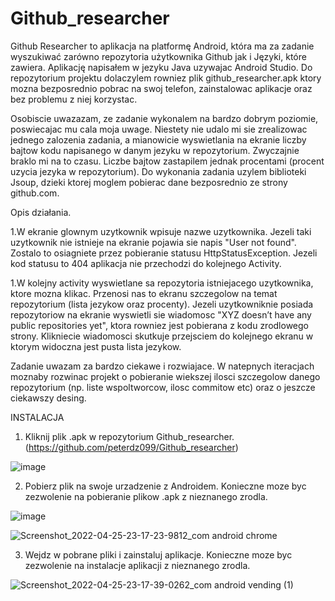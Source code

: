 # Github_researcher

Github Researcher to aplikacja na platformę Android, która ma za zadanie wyszukiwać zarówno repozytoria użytkownika Github jak i Języki, które zawiera.
Aplikację napisałem w jezyku Java uzywajac Android Studio. Do repozytorium projektu dolaczylem rowniez plik github_researcher.apk ktory mozna bezposrednio pobrac na swoj telefon, 
zainstalowac aplikacje oraz bez problemu z niej korzystac. 

Osobiscie uwazazam, ze zadanie wykonalem na bardzo dobrym poziomie, poswiecajac mu cala moja uwage. Niestety nie udalo mi sie zrealizowac jednego zalozenia zadania, 
a mianowicie wyswietlania na ekranie liczby bajtow kodu napisanego w danym jezyku w repozytorium. Zwyczajnie braklo mi na to czasu. Liczbe bajtow zastapilem jednak 
procentami (procent uzycia jezyka w repozytorium). Do wykonania zadania uzylem biblioteki Jsoup, dzieki ktorej moglem pobierac dane bezposrednio ze strony github.com.

Opis działania.

1.W ekranie glownym uzytkownik wpisuje nazwe uzytkownika. Jezeli taki uzytkownik nie istnieje na ekranie pojawia sie napis "User not found". Zostalo to osiagniete przez 
pobieranie statusu HttpStatusException. Jezeli kod statusu to 404 aplikacja nie przechodzi do kolejnego Activity.

1.W kolejny activity wyswietlane sa repozytoria istniejacego uzytkownika, ktore mozna klikac. Przenosi nas to ekranu szczegolow na temat repozytorium (lista jezykow 
oraz procenty). Jezeli uzytkowniknie posiada repozytoriow na ekranie wyswietli sie wiadomosc "XYZ doesn’t have any public repositories yet", ktora rowniez jest 
pobierana z kodu zrodlowego strony. Klikniecie wiadomosci skutkuje przejsciem do kolejnego ekranu w ktorym widoczna jest pusta lista jezykow.


Zadanie uwazam za bardzo ciekawe i rozwiajace. W natepnych iteracjach moznaby rozwinac projekt o pobieranie wiekszej ilosci szczegolow danego repozytorium (np. liste 
wspoltworcow, ilosc commitow etc) oraz o jeszcze ciekawszy desing. 


INSTALACJA
1. Kliknij plik .apk w repozytorium Github_researcher. (https://github.com/peterdz099/Github_researcher)

![image](https://user-images.githubusercontent.com/103062015/165175641-16b91d6c-c452-49ac-b1b1-8544aef34f1d.png)

2. Pobierz plik na swoje urzadzenie z Androidem. Konieczne moze byc zezwolenie na pobieranie plikow .apk z nieznanego zrodla. 

![image](https://user-images.githubusercontent.com/103062015/165175950-3accac09-e079-450d-9b02-0c8bad208045.png)

![Screenshot_2022-04-25-23-17-23-9812_com android chrome](https://user-images.githubusercontent.com/103062015/165187747-30715972-51a0-4da3-bce9-a64463b8b5c6.jpg)

3. Wejdz w pobrane pliki i zainstaluj aplikacje. Konieczne moze byc zezwolenie na instalacje aplikacji z nieznanego zrodla.

![Screenshot_2022-04-25-23-17-39-0262_com android vending (1)](https://user-images.githubusercontent.com/103062015/165187833-ade6653d-b304-4c69-b4f6-969a89ca8fe8.jpg)









